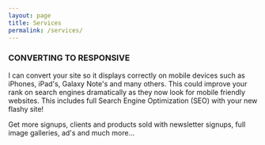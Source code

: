 ```yaml
---
layout: page
title: Services
permalink: /services/
---
```


### CONVERTING TO RESPONSIVE
I can convert your site so it displays correctly on mobile devices such as iPhones, iPad's, Galaxy Note's and many others. This could improve your rank on search engines dramatically as they now look for mobile friendly websites. This includes full Search Engine Optimization (SEO) with your new flashy site!

Get more signups, clients and products sold with newsletter signups, full image galleries, ad's and much more...